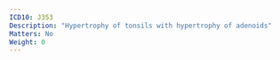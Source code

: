 ```yaml
---
ICD10: J353
Description: "Hypertrophy of tonsils with hypertrophy of adenoids"
Matters: No
Weight: 0
---
```

